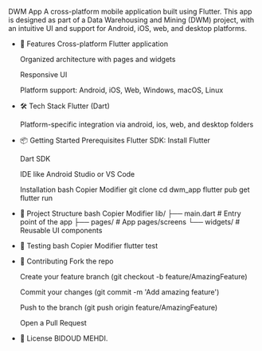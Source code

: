 DWM App
    A cross-platform mobile application built using Flutter. This app is designed as part of a Data Warehousing and Mining (DWM) project, with an intuitive UI and support for Android, iOS, web, and desktop platforms.

- 🚀 Features
    Cross-platform Flutter application

    Organized architecture with pages and widgets

    Responsive UI

    Platform support: Android, iOS, Web, Windows, macOS, Linux

- 🛠️ Tech Stack
    Flutter (Dart)

    Platform-specific integration via android, ios, web, and desktop folders

- 📦 Getting Started
    Prerequisites
    Flutter SDK: Install Flutter

    Dart SDK

    IDE like Android Studio or VS Code

    Installation
    bash
    Copier
    Modifier
    git clone <your-repo-url>
    cd dwm_app
    flutter pub get
    flutter run
- 📁 Project Structure
    bash
    Copier
    Modifier
    lib/
        ├── main.dart         # Entry point of the app
        ├── pages/            # App pages/screens
        └── widgets/          # Reusable UI components
- 🧪 Testing
    bash
    Copier
    Modifier
    flutter test
- 🤝 Contributing
    Fork the repo

    Create your feature branch (git checkout -b feature/AmazingFeature)

    Commit your changes (git commit -m 'Add amazing feature')

    Push to the branch (git push origin feature/AmazingFeature)

    Open a Pull Request

- 📄 License
        BIDOUD MEHDI.